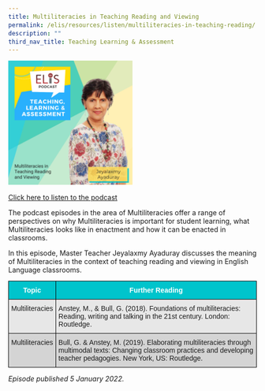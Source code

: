 ```yaml
---
title: Multiliteracies in Teaching Reading and Viewing
permalink: /elis/resources/listen/multiliteracies-in-teaching-reading/
description: ""
third_nav_title: Teaching Learning & Assessment
---
```

<img src="/images/jeya-artwork.png" 
     style="width:50%">
		 
<a href="https://open.spotify.com/episode/7bWhDNgR5ScnviLRbzNszZ">Click here to listen to the podcast</a>

The podcast episodes in the area of Multiliteracies offer a range of perspectives on why Multiliteracies is important for student learning, what Multiliteracies looks like in enactment and how it can be enacted in classrooms.   
  
In this episode, Master Teacher Jeyalaxmy Ayaduray discusses the meaning of Multiliteracies in the context of teaching reading and viewing in English Language classrooms.

<style type="text/css">
.tg  {border-collapse:collapse;border-spacing:0;}
.tg td{border-color:black;border-style:solid;border-width:1px;font-family:Arial, sans-serif;font-size:14px;
  overflow:hidden;padding:10px 5px;word-break:normal;}
.tg th{border-color:black;border-style:solid;border-width:1px;font-family:Arial, sans-serif;font-size:14px;
  font-weight:normal;overflow:hidden;padding:10px 5px;word-break:normal;}
.tg .tg-htg2{background-color:#00C4CC;color:#FFF;font-weight:bold;text-align:center;vertical-align:middle}
.tg .tg-ag2m{background-color:#E7E7E7;text-align:left;vertical-align:top}
.tg .tg-rfng{background-color:#D4D4D4;text-align:left;vertical-align:top}
</style>
<table class="tg">
<thead>
  <tr>
    <th class="tg-htg2"><span style="font-weight:600;color:#FFF;background-color:#00C4CC">Topic</span></th>
    <th class="tg-htg2"><span style="font-weight:600;color:#FFF;background-color:#00C4CC">Further Reading</span></th>
  </tr>
</thead>
<tbody>
  <tr>
    <td class="tg-ag2m">Multiliteracies</td>
    <td class="tg-ag2m">Anstey, M., &amp; Bull, G. (2018). Foundations of multiliteracies: Reading, writing and talking in the 21st century. London: Routledge.<br></td>
  </tr>
  <tr>
    <td class="tg-rfng">Multiliteracies</td>
    <td class="tg-rfng">Bull, G. &amp; Anstey, M. (2019). Elaborating multiliteracies through multimodal texts: Changing classroom practices and developing teacher pedagogies. New York, US: Routledge.</td>
  </tr>
</tbody>
</table>

<em>Episode published 5 January 2022.</em>